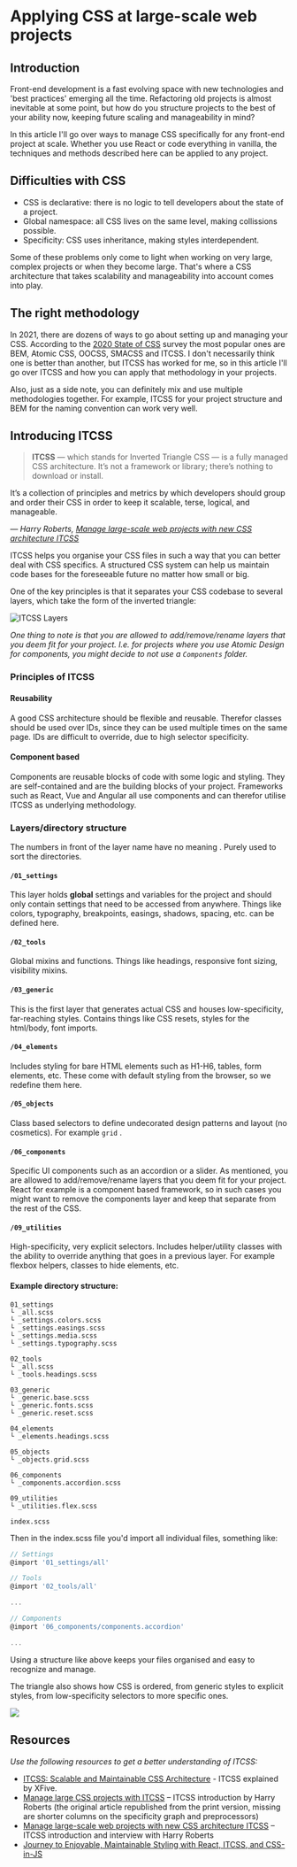 # Applying CSS at large-scale web projects

## Introduction

Front-end development is a fast evolving space with new technologies and 'best practices' emerging all the time. Refactoring old projects is almost inevitable at some point, but how do you structure projects to the best of your ability now, keeping future scaling and manageability in mind?

In this article I'll go over ways to manage CSS specifically for any front-end project at scale. Whether you use React or code everything in vanilla, the techniques and methods described here can be applied to any project.

## Difficulties with CSS

- CSS is declarative: there is no logic to tell developers about the state of a project.
- Global namespace: all CSS lives on the same level, making collissions possible.
- Specificity: CSS uses inheritance, making styles interdependent.

Some of these problems only come to light when working on very large, complex projects or when they become large. That's where a CSS architecture that takes scalability and manageability into account comes into play.

## The right methodology

In 2021, there are dozens of ways to go about setting up and managing your CSS. According to the [2020 State of CSS](https://2020.stateofcss.com/en-US/technologies/methodologies/) survey the most popular ones are BEM, Atomic CSS, OOCSS, SMACSS and ITCSS. I don't necessarily think one is better than another, but ITCSS has worked for me, so in this article I'll go over ITCSS and how you can apply that methodology in your projects.

Also, just as a side note, you can definitely mix and use multiple methodologies together. For example, ITCSS for your project structure and BEM for the naming convention can work very well.

## Introducing ITCSS

> **ITCSS** — which stands for Inverted Triangle CSS — is a fully managed CSS architecture. It’s not a framework or library; there’s nothing to download or install.

It’s a collection of principles and metrics by which developers should group and order their CSS in order to keep it scalable, terse, logical, and manageable.

_— Harry Roberts, [Manage large-scale web projects with new CSS architecture ITCSS](http://www.creativebloq.com/web-design/manage-large-scale-web-projects-new-css-architecture-itcss-41514731)_

ITCSS helps you organise your CSS files in such a way that you can better deal with CSS specifics. A structured CSS system can help us maintain code bases for the foreseeable future no matter how small or big.

One of the key principles is that it separates your CSS codebase to several layers, which take the form of the inverted triangle:

![ITCSS Layers](images/itcss-layers.svg)

_One thing to note is that you are allowed to add/remove/rename layers that you deem fit for your project. I.e. for projects where you use Atomic Design for components, you might decide to not use a `Components` folder._

### Principles of ITCSS

#### Reusability
A good CSS architecture should be flexible and reusable. Therefor classes should be used over IDs, since they can be used multiple times on the same page. IDs are difficult to override, due to high selector specificity.

#### Component based
Components are reusable blocks of code with some logic and styling. They are self-contained and are the building blocks of your project. Frameworks such as React, Vue and Angular all use components and can therefor utilise ITCSS as underlying methodology.

### Layers/directory structure

The numbers in front of the layer name have no meaning . Purely used to sort the directories.

#### `/01_settings`

This layer holds **global** settings and variables for the project and should only contain settings that need to be accessed from anywhere. Things like colors, typography, breakpoints, easings, shadows, spacing, etc. can be defined here.

#### `/02_tools`

Global mixins and functions. Things like headings, responsive font sizing, visibility mixins.

#### `/03_generic`

This is the first layer that generates actual CSS and houses low-specificity, far-reaching styles. Contains things like CSS resets, styles for the html/body, font imports.

#### `/04_elements`

Includes styling for bare HTML elements such as H1-H6, tables, form elements, etc. These come with default styling from the browser, so we redefine them here.

#### `/05_objects`

Class based selectors to define undecorated design patterns and layout (no cosmetics). For example `grid` .

#### `/06_components`

Specific UI components such as an accordion or a slider. As mentioned, you are allowed to add/remove/rename layers that you deem fit for your project. React for example is a component based framework, so in such cases you might want to remove the components layer and keep that separate from the rest of the CSS.

#### `/09_utilities`

High-specificity, very explicit selectors. Includes helper/utility classes with the ability to override anything that goes in a previous layer. For example flexbox helpers, classes to hide elements, etc.


#### Example directory structure:

```
01_settings
└ _all.scss
└ _settings.colors.scss
└ _settings.easings.scss
└ _settings.media.scss
└ _settings.typography.scss

02_tools
└ _all.scss
└ _tools.headings.scss

03_generic
└ _generic.base.scss
└ _generic.fonts.scss
└ _generic.reset.scss

04_elements
└ _elements.headings.scss

05_objects
└ _objects.grid.scss

06_components
└ _components.accordion.scss

09_utilities
└ _utilities.flex.scss

index.scss
```

Then in the index.scss file you'd import all individual files, something like:

```js
// Settings
@import '01_settings/all'

// Tools
@import '02_tools/all'

...

// Components
@import '06_components/components.accordion'

...
```

Using a structure like above keeps your files organised and easy to recognize and manage.

The triangle also shows how CSS is ordered, from generic styles to explicit styles, from low-specificity selectors to more specific ones.



![](images/itcss-key-metrics.svg)

## Resources

*Use the following resources to get a better understanding of ITCSS:*

- [ITCSS: Scalable and Maintainable CSS Architecture](https://www.xfive.co/blog/itcss-scalable-maintainable-css-architecture/) - ITCSS explained by XFive.
- [Manage large CSS projects with ITCSS](http://www.creativebloq.com/web-design/manage-large-css-projects-itcss-101517528) – ITCSS introduction by Harry Roberts (the original article republished from the print version, missing are shorter columns on the specificity graph and preprocessors)
- [Manage large-scale web projects with new CSS architecture ITCSS](http://www.creativebloq.com/web-design/manage-large-scale-web-projects-new-css-architecture-itcss-41514731) – ITCSS introduction and interview with Harry Roberts
- [Journey to Enjoyable, Maintainable Styling with React, ITCSS, and CSS-in-JS](https://medium.com/maintainable-react-apps/journey-to-enjoyable-maintainable-styling-with-react-itcss-and-css-in-js-632cfa9c70d6)